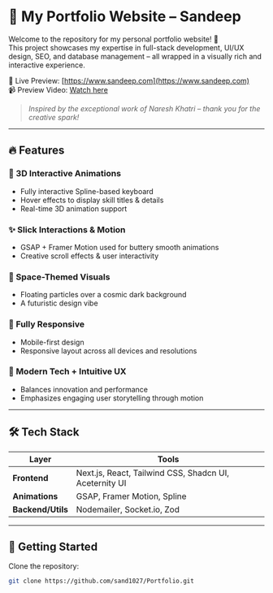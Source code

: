 # 🚀 My Portfolio Website – Sandeep

Welcome to the repository for my personal portfolio website! 🎉  
This project showcases my expertise in full-stack development, UI/UX design, SEO, and database management – all wrapped in a visually rich and interactive experience.

🎥 Live Preview: [https://www.sandeep.com](https://www.sandeep.com)  
📹 Preview Video: [Watch here](https://github.com/sand1027/Portfolio/blob/main/preview_video.mp4)

> _Inspired by the exceptional work of Naresh Khatri – thank you for the creative spark!_

---

## 🔥 Features

### 🎹 3D Interactive Animations
- Fully interactive Spline-based keyboard  
- Hover effects to display skill titles & details  
- Real-time 3D animation support

### ✨ Slick Interactions & Motion
- GSAP + Framer Motion used for buttery smooth animations  
- Creative scroll effects & user interactivity

### 🌌 Space-Themed Visuals
- Floating particles over a cosmic dark background  
- A futuristic design vibe

### 📱 Fully Responsive
- Mobile-first design  
- Responsive layout across all devices and resolutions

### 🧠 Modern Tech + Intuitive UX
- Balances innovation and performance  
- Emphasizes engaging user storytelling through motion

---

## 🛠️ Tech Stack

| Layer     | Tools |
|-----------|-------|
| **Frontend** | Next.js, React, Tailwind CSS, Shadcn UI, Aceternity UI |
| **Animations** | GSAP, Framer Motion, Spline |
| **Backend/Utils** | Nodemailer, Socket.io, Zod |

---

## 🌟 Getting Started

Clone the repository:
```bash
git clone https://github.com/sand1027/Portfolio.git


